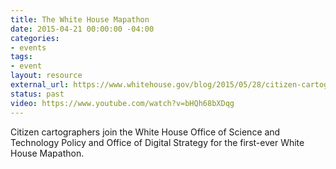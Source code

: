 ```yaml
---
title: The White House Mapathon
date: 2015-04-21 00:00:00 -04:00
categories:
- events
tags:
- event
layout: resource
external_url: https://www.whitehouse.gov/blog/2015/05/28/citizen-cartographers-unite-report-first-white-house-mapathon
status: past
video: https://www.youtube.com/watch?v=bHQh68bXDqg
---
```


Citizen cartographers join the White House Office of Science and Technology Policy and Office of Digital Strategy for the first-ever White House Mapathon.
